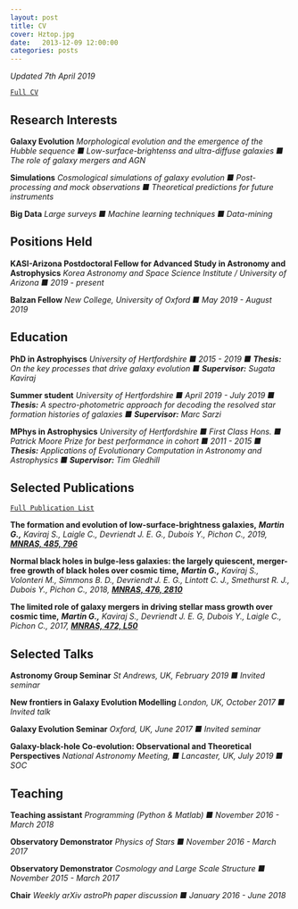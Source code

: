 ```yaml
---
layout: post
title: CV
cover: Hztop.jpg
date:   2013-12-09 12:00:00
categories: posts
---
```

*Updated 7th April 2019*

[`Full CV`](/files/CVGarrethMartin.pdf "CV")

## Research Interests

**Galaxy Evolution** *Morphological evolution and the emergence of the Hubble sequence &#9632; Low-surface-brightenss and ultra-diffuse galaxies &#9632; The role of galaxy mergers and AGN*
  
**Simulations** *Cosmological simulations of galaxy evolution &#9632; Post-processing and mock observations &#9632; Theoretical predictions for future instruments*

**Big Data** *Large surveys &#9632; Machine learning techniques &#9632; Data-mining*

## Positions Held

**KASI-Arizona Postdoctoral Fellow for Advanced Study in Astronomy and Astrophysics** *Korea Astronomy and Space Science Institute / University of Arizona &#9632; 2019 - present*

**Balzan Fellow** *New College, University of Oxford &#9632; May 2019 - August 2019*

## Education

**PhD in Astrophyiscs** *University of Hertfordshire &#9632; 2015 - 2019 &#9632;* ***Thesis:*** *On the key processes that drive galaxy evolution &#9632;* ***Supervisor:*** *Sugata Kaviraj*

**Summer student** *University of Hertfordshire &#9632; April 2019 - July 2019 &#9632;* ***Thesis:*** *A spectro-photometric approach for decoding the resolved star formation histories of galaxies  &#9632;* ***Supervisor:*** *Marc Sarzi*

**MPhys in Astrophysics** *University of Hertfordshire &#9632; First Class Hons. &#9632; Patrick Moore Prize for best performance in cohort  &#9632; 2011 - 2015 &#9632;* ***Thesis:*** *Applications of Evolutionary Computation in Astronomy and Astrophysics &#9632;* ***Supervisor:*** *Tim Gledhill*

## Selected Publications

[`Full Publication List`](/posts/2013/12/09/Publications.html "Publications")

**The formation and evolution of low-surface-brightness galaxies,** ***Martin G.,*** *Kaviraj S., Laigle C., Devriendt J. E. G., Dubois Y., Pichon C., 2019,* [***MNRAS, 485, 796***](https://doi.org/10.1093/mnras/stz356 "G. Martin et al. 2019")

**Normal black holes in bulge-less galaxies: the largely quiescent, merger-free growth of black holes over cosmic time,** ***Martin G.,*** *Kaviraj S., Volonteri M., Simmons B. D., Devriendt J. E. G., Lintott C. J., Smethurst R. J., Dubois Y., Pichon C., 2018,* [***MNRAS, 476, 2810***](https://doi.org/10.1093/mnras/sty324 "G. Martin et al. 2018")

**The limited role of galaxy mergers in driving stellar mass growth over cosmic time,** ***Martin G.,*** *Kaviraj S., Devriendt J. E. G,
Dubois Y., Laigle C., Pichon C., 2017,* [***MNRAS, 472, L50***](https://doi.org/10.1093/mnrasl/slx136 "G. Martin et al. 2017")

## Selected Talks

**Astronomy Group Seminar** *St Andrews, UK, February 2019 &#9632; Invited seminar*

**New frontiers in Galaxy Evolution Modelling** *London, UK, October 2017 &#9632; Invited talk*

**Galaxy Evolution Seminar**  *Oxford, UK, June 2017 &#9632; Invited seminar*

**Galaxy-black-hole Co-evolution: Observational and Theoretical Perspectives** *National Astronomy Meeting, &#9632; Lancaster, UK, July 2019 &#9632; SOC*

## Teaching

**Teaching assistant** *Programming (Python & Matlab) &#9632; November 2016 - March 2018*

**Observatory Demonstrator** *Physics of Stars &#9632; November 2016 - March 2017*

**Observatory Demonstrator** *Cosmology and Large Scale Structure &#9632; November 2015 - March 2017*

**Chair** *Weekly arXiv astroPh paper discussion &#9632; January 2016 - June 2018*